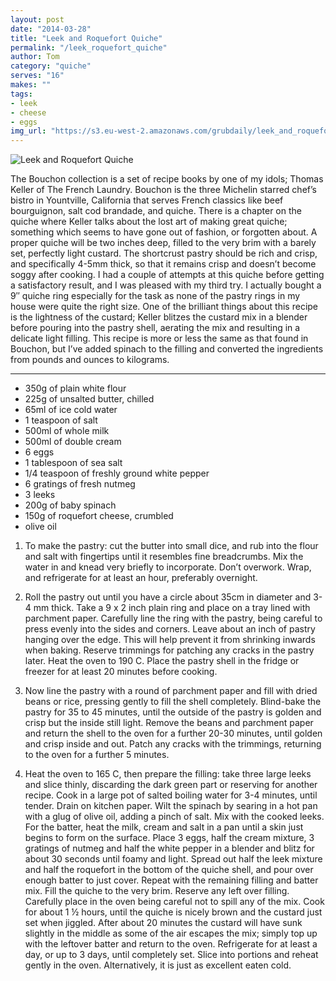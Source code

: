 ```yaml
---
layout: post
date: "2014-03-28"
title: "Leek and Roquefort Quiche"
permalink: "/leek_roquefort_quiche"
author: Tom
category: "quiche"
serves: "16"
makes: ""
tags:
- leek
- cheese
- eggs
img_url: "https://s3.eu-west-2.amazonaws.com/grubdaily/leek_and_roquefort_quiche.jpg"
---
```

<img src="https://s3.eu-west-2.amazonaws.com/grubdaily/leek_and_roquefort_quiche.jpg" alt="Leek and Roquefort Quiche" />

The Bouchon collection is a set of recipe books by one of my idols; Thomas Keller of The French Laundry. Bouchon is the three Michelin starred chef’s bistro in Yountville, California that serves French classics like beef bourguignon, salt cod brandade, and quiche. There is a chapter on the quiche where Keller talks about the lost art of making great quiche; something which seems to have gone out of fashion, or forgotten about. A proper quiche will be two inches deep, filled to the very brim with a barely set, perfectly light custard. The shortcrust pastry should be rich and crisp, and specifically 4-5mm thick, so that it remains crisp and doesn’t become soggy after cooking. I had a couple of attempts at this quiche before getting a satisfactory result, and I was pleased with my third try. I actually bought a 9″ quiche ring especially for the task as none of the pastry rings in my house were quite the right size. One of the brilliant things about this recipe is the lightness of the custard; Keller blitzes the custard mix in a blender before pouring into the pastry shell, aerating the mix and resulting in a delicate light filling. This recipe is more or less the same as that found in Bouchon, but I’ve added spinach to the filling and converted the ingredients from pounds and ounces to kilograms.

---
* 350g of plain white flour
* 225g of unsalted butter, chilled
* 65ml of ice cold water
* 1 teaspoon of salt
* 500ml of whole milk
* 500ml of double cream
* 6 eggs
* 1 tablespoon of sea salt
* 1/4 teaspoon of freshly ground white pepper
* 6 gratings of fresh nutmeg
* 3 leeks
* 200g of baby spinach
* 150g of roquefort cheese, crumbled
* olive oil

1. To make the pastry: cut the butter into small dice, and rub into the flour and salt with fingertips until it resembles fine breadcrumbs. Mix the water in and knead very briefly to incorporate. Don’t overwork. Wrap, and refrigerate for at least an hour, preferably overnight.

2. Roll the pastry out until you have a circle about 35cm in diameter and 3-4 mm thick. Take a 9 x 2 inch plain ring and place on a tray lined with parchment paper. Carefully line the ring with the pastry, being careful to press evenly into the sides and corners. Leave about an inch of pastry hanging over the edge. This will help prevent it from shrinking inwards when baking. Reserve trimmings for patching any cracks in the pastry later. Heat the oven to 190 C. Place the pastry shell in the fridge or freezer for at least 20 minutes before cooking.

3. Now line the pastry with a round of parchment paper and fill with dried beans or rice, pressing gently to fill the shell completely. Blind-bake the pastry for 35 to 45 minutes, until the outside of the pastry is golden and crisp but the inside still light. Remove the beans and parchment paper and return the shell to the oven for a further 20-30 minutes, until golden and crisp inside and out. Patch any cracks with the trimmings, returning to the oven for a further 5 minutes.

4. Heat the oven to 165 C, then prepare the filling: take three large leeks and slice thinly, discarding the dark green part or reserving for another recipe. Cook in a large pot of salted boiling water for 3-4 minutes, until tender. Drain on kitchen paper. Wilt the spinach by searing in a hot pan with a glug of olive oil, adding a pinch of salt. Mix with the cooked leeks. For the batter, heat the milk, cream and salt in a pan until a skin just begins to form on the surface. Place 3 eggs, half the cream mixture, 3 gratings of nutmeg and half the white pepper in a blender and blitz for about 30 seconds until foamy and light. Spread out half the leek mixture and half the roquefort in the bottom of the quiche shell, and pour over enough batter to just cover. Repeat with the remaining filling and batter mix. Fill the quiche to the very brim. Reserve any left over filling. Carefully place in the oven being careful not to spill any of the mix. Cook for about 1 ½ hours, until the quiche is nicely brown and the custard just set when jiggled. After about 20 minutes the custard will have sunk slightly in the middle as some of the air escapes the mix; simply top up with the leftover batter and return to the oven. Refrigerate for at least a day, or up to 3 days, until completely set. Slice into portions and reheat gently in the oven. Alternatively, it is just as excellent eaten cold.

